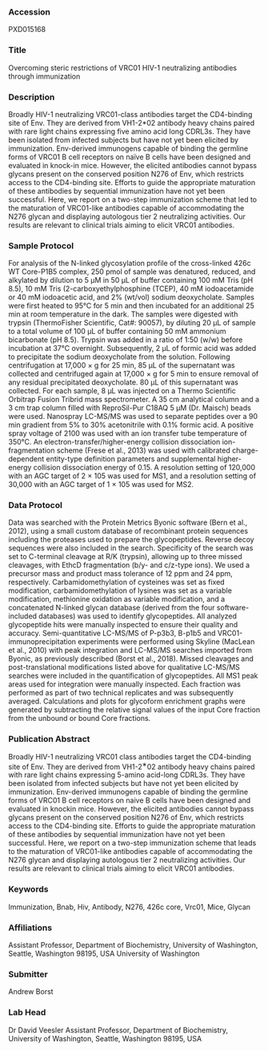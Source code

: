 ### Accession
PXD015168

### Title
Overcoming steric restrictions of VRC01 HIV-1 neutralizing antibodies through  immunization

### Description
Broadly HIV-1 neutralizing VRC01-class antibodies target the CD4-binding site of Env. They are derived from VH1-2*02 antibody heavy chains paired with rare light chains expressing five amino acid long CDRL3s. They have been isolated from infected subjects but have not yet been elicited by immunization. Env-derived immunogens capable of binding the germline forms of VRC01 B cell receptors on naïve B cells have been designed and evaluated in knock-in mice. However, the elicited antibodies cannot bypass glycans present on the conserved position N276 of Env, which restricts access to the CD4-binding site. Efforts to guide the appropriate maturation of these antibodies by sequential immunization have not yet been successful. Here, we report on a two-step immunization scheme that led to the maturation of VRC01-like antibodies capable of accommodating the N276 glycan and displaying autologous tier 2 neutralizing activities.  Our results are relevant to clinical trials aiming to elicit VRC01 antibodies.

### Sample Protocol
For analysis of the N-linked glycosylation profile of the cross-linked 426c WT Core-P1B5 complex, 250 pmol of sample was denatured, reduced, and alkylated by dilution to 5 μM in 50 μL of buffer containing 100 mM Tris (pH 8.5), 10 mM Tris (2-carboxyethylphosphine (TCEP), 40 mM iodoacetamide or 40 mM iodoacetic acid, and 2% (wt/vol) sodium deoxycholate. Samples were first heated to 95°C for 5 min and then incubated for an additional 25 min at room temperature in the dark. The samples were digested with trypsin (ThermoFisher Scientific, Cat#: 90057), by diluting 20 μL of sample to a total volume of 100 μL of buffer containing 50 mM ammonium bicarbonate (pH 8.5). Trypsin was added in a ratio of 1:50 (w/w) before incubation at 37°C overnight. Subsequently, 2 μL of formic acid was added to precipitate the sodium deoxycholate from the solution. Following centrifugation at 17,000 × g for 25 min, 85 μL of the supernatant was collected and centrifuged again at 17,000 × g for 5 min to ensure removal of any residual precipitated deoxycholate. 80 μL of this supernatant was collected. For each sample, 8 μL was injected on a Thermo Scientific Orbitrap Fusion Tribrid mass spectrometer. A 35 cm analytical column and a 3 cm trap column filled with ReproSil-Pur C18AQ 5 μM (Dr. Maisch) beads were used. Nanospray LC-MS/MS was used to separate peptides over a 90 min gradient from 5% to 30% acetonitrile with 0.1% formic acid. A positive spray voltage of 2100 was used with an ion transfer tube temperature of 350°C. An electron-transfer/higher-energy collision dissociation ion-fragmentation scheme (Frese et al., 2013) was used with calibrated charge-dependent entity-type definition parameters and supplemental higher-energy collision dissociation energy of 0.15. A resolution setting of 120,000 with an AGC target of 2 × 105 was used for MS1, and a resolution setting of 30,000 with an AGC target of 1 × 105 was used for MS2.

### Data Protocol
Data was searched with the Protein Metrics Byonic software (Bern et al., 2012), using a small custom database of recombinant protein sequences including the proteases used to prepare the glycopeptides. Reverse decoy sequences were also included in the search. Specificity of the search was set to C-terminal cleavage at R/K (trypsin), allowing up to three missed cleavages, with EthcD fragmentation (b/y- and c/z-type ions). We used a precursor mass and product mass tolerance of 12 ppm and 24 ppm, respectively. Carbamidomethylation of cysteines was set as fixed modification, carbamidomethylation of lysines was set as a variable modification, methionine oxidation as variable modification, and a concatenated N-linked glycan database (derived from the four software-included databases) was used to identify glycopeptides. All analyzed glycopeptide hits were manually inspected to ensure their quality and accuracy.  Semi-quantitative LC-MS/MS of P-p3b3, B-p1b5 and VRC01-immunoprecipitation experiments were performed using Skyline (MacLean et al., 2010) with peak integration and LC-MS/MS searches imported from Byonic, as previously described (Borst et al., 2018). Missed cleavages and post-translational modifications listed above for qualitative LC-MS/MS searches were included in the quantification of glycopeptides. All MS1 peak areas used for integration were manually inspected. Each fraction was performed as part of two technical replicates and was subsequently averaged. Calculations and plots for glycoform enrichment graphs were generated by subtracting the relative signal values of the input Core fraction from the unbound or bound Core fractions.

### Publication Abstract
Broadly HIV-1 neutralizing VRC01 class antibodies target the CD4-binding site of Env. They are derived from VH1-2<sup>&#x2217;</sup>02 antibody heavy chains paired with rare light chains expressing 5-amino acid-long CDRL3s. They have been isolated from infected subjects but have not yet been elicited by immunization. Env-derived immunogens capable of binding the germline forms of VRC01 B cell receptors on naive B cells have been designed and evaluated in knockin mice. However, the elicited antibodies cannot bypass glycans present on the conserved position N276 of Env, which restricts access to the CD4-binding site. Efforts to guide the appropriate maturation of these antibodies by sequential immunization have not yet been successful. Here, we report on a two-step immunization scheme that leads to the maturation of VRC01-like antibodies capable of accommodating the N276 glycan and displaying autologous tier 2 neutralizing activities. Our results are relevant to clinical trials aiming to elicit VRC01 antibodies.

### Keywords
Immunization, Bnab, Hiv, Antibody, N276, 426c core, Vrc01, Mice, Glycan

### Affiliations
Assistant Professor, Department of Biochemistry, University of Washington, Seattle, Washington 98195, USA
University of Washington

### Submitter
Andrew Borst

### Lab Head
Dr David Veesler
Assistant Professor, Department of Biochemistry, University of Washington, Seattle, Washington 98195, USA


